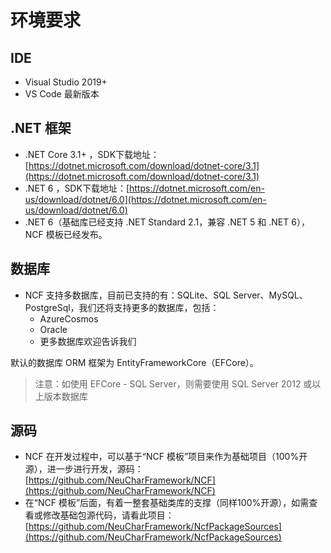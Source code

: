 # 环境要求

## IDE
- Visual Studio 2019+
- VS Code 最新版本

## .NET 框架

- .NET Core 3.1+ ，SDK下载地址：[https://dotnet.microsoft.com/download/dotnet-core/3.1](https://dotnet.microsoft.com/download/dotnet-core/3.1)
- .NET 6 ，SDK下载地址：[https://dotnet.microsoft.com/en-us/download/dotnet/6.0](https://dotnet.microsoft.com/en-us/download/dotnet/6.0)
- .NET 6（基础库已经支持 .NET Standard 2.1，兼容 .NET 5 和 .NET 6），NCF 模板已经发布。

## 数据库
- NCF 支持多数据库，目前已支持的有：SQLite、SQL Server、MySQL、PostgreSql，我们还将支持更多的数据库，包括：
    - AzureCosmos
    - Oracle
    - 更多数据库欢迎告诉我们

默认的数据库 ORM 框架为 EntityFrameworkCore（EFCore）。

> 注意：如使用 EFCore - SQL Server，则需要使用 SQL Server 2012 或以上版本数据库

## 源码

- NCF 在开发过程中，可以基于“NCF 模板”项目来作为基础项目（100%开源），进一步进行开发，源码：[https://github.com/NeuCharFramework/NCF](https://github.com/NeuCharFramework/NCF)
- 在“NCF 模板”后面，有着一整套基础类库的支撑（同样100%开源），如需查看或修改基础包源代码，请看此项目：[https://github.com/NeuCharFramework/NcfPackageSources](https://github.com/NeuCharFramework/NcfPackageSources)


